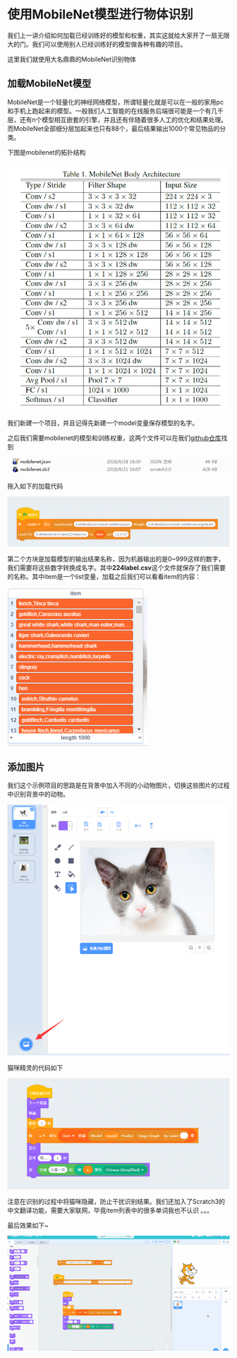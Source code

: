 # 使用MobileNet模型进行物体识别

我们上一讲介绍如何加载已经训练好的模型和权重，其实这就给大家开了一扇无限大的门。我们可以使用别人已经训练好的模型做各种有趣的项目。

这里我们就使用大名鼎鼎的MobileNet识别物体

## 加载MobileNet模型

MobileNet是一个轻量化的神经网络模型，所谓轻量化就是可以在一般的家用pc和手机上跑起来的模型。一般我们人工智能的在线服务后端很可能是一个有几千层，还有n个模型相互嵌套的引擎，并且还有伴随着很多人工的优化和结果处理。而MobileNet全部细分层加起来也只有88个，最后结果输出1000个常见物品的分类。

下图是mobilenet的拓扑结构

![](./images/c6_01.png)

我们新建一个项目，并且记得先新建一个model变量保存模型的名字。

之后我们需要mobilenet的模型和训练权重，这两个文件可以在我们[github仓库](https://github.com/KittenBot/kittenbot-docs/tree/master/Tensorflow/data)找到

![](./images/c6_02.png)

拖入如下的加载代码

![](./images/c6_03.png)

第二个方块是加载模型的输出结果名称，因为机器输出的是0~999这样的数字，我们需要将这些数字转换成名字。其中**224label.csv**这个文件就保存了我们需要的名称。其中item是一个list变量，加载之后我们可以看看item的内容：

![](./images/c6_04.png)

## 添加图片

我们这个示例项目的思路是在背景中加入不同的小动物图片，切换这些图片的过程中识别背景中的动物。

![](./images/c6_05.png)

猫咪精灵的代码如下

![](./images/c6_06.png)

注意在识别的过程中将猫咪隐藏，防止干扰识别结果。我们还加入了Scratch3的中文翻译功能，需要大家联网，毕竟item列表中的很多单词我也不认识 。。。

最后效果如下~

![](./images/c6_07.gif)


